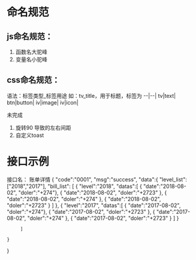 # 命名规范

## js命名规范：

1. 函数名大驼峰
2. 变量名小驼峰



## css命名规范：

语法：标签类型_标签用途
如：tv_title，用于标题，标签为<text>
--|--|
tv|text|
btn|button|
iv|image|
iv|icon|


未完成
1. 旋转90 导致的左右间距
2. 自定义toast



# 接口示例

接口名： 账单详情
{
    "code":"0001",
    "msg":"success",
    "data":{
       "level_list":["2018","2017"],
       "bill_list":
       [
        { "level":"2018",
          "datas":[
          {
          "date":"2018-08-02",
           "doler":"+274"},
           {
           "date":"2018-08-02",
            "doler":"+2723"
            },
           {
           "date":"2018-08-02",
           "doler":"+274"
            },
           {
           "date":"2018-08-02",
            "doler":"+2723"
            }
           ]
          },
         { "level":"2017",
          "datas":[
          {
          "date":"2017-08-02",
           "doler":"+274"},
           {
           "date":"2017-08-02",
            "doler":"+2723"
            },
           {
           "date":"2017-08-02",
           "doler":"+274"
            },
           {
           "date":"2017-08-02",
            "doler":"+2723"
            }
           ]
          }
   
         
         ]

    }
   
}